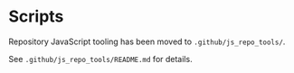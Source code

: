 # Scripts

Repository JavaScript tooling has been moved to `.github/js_repo_tools/`.

See `.github/js_repo_tools/README.md` for details.
